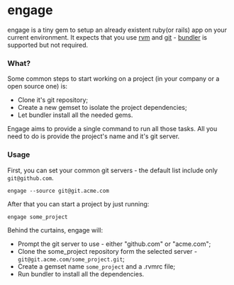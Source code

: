 # engage

engage is a tiny gem to setup an already existent ruby(or rails) app on your current environment. It expects that you use [rvm](http://rvm.beginrescueend.com/) and [git](http://git-scm.com/) - [bundler](http://gembundler.com/) is supported but not required.

### What?

Some common steps to start working on a project (in your company or a open source one) is:

* Clone it's git repository;
* Create a new gemset to isolate the project dependencies;
* Let bundler install all the needed gems.

Engage aims to provide a single command to run all those tasks. All you need to do is provide the project's name and it's git server.

### Usage
First, you can set your common git servers - the default list include only `git@github.com`.

    engage --source git@git.acme.com

After that you can start a project by just running:

    engage some_project

Behind the curtains, engage will: 

* Prompt the git server to use - either "github.com" or "acme.com";
* Clone the some_project repository form the selected server - `git@git.acme.com/some_project.git`;
* Create a gemset name `some_project` and a .rvmrc file;
* Run bundler to install all the dependencies.